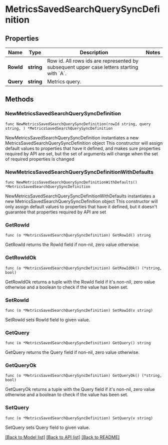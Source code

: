# MetricsSavedSearchQuerySyncDefinition

## Properties

Name | Type | Description | Notes
------------ | ------------- | ------------- | -------------
**RowId** | **string** | Row id. All rows ids are represented by subsequent upper case letters starting with &#x60;A&#x60;. | 
**Query** | **string** | Metrics query. | 

## Methods

### NewMetricsSavedSearchQuerySyncDefinition

`func NewMetricsSavedSearchQuerySyncDefinition(rowId string, query string, ) *MetricsSavedSearchQuerySyncDefinition`

NewMetricsSavedSearchQuerySyncDefinition instantiates a new MetricsSavedSearchQuerySyncDefinition object
This constructor will assign default values to properties that have it defined,
and makes sure properties required by API are set, but the set of arguments
will change when the set of required properties is changed

### NewMetricsSavedSearchQuerySyncDefinitionWithDefaults

`func NewMetricsSavedSearchQuerySyncDefinitionWithDefaults() *MetricsSavedSearchQuerySyncDefinition`

NewMetricsSavedSearchQuerySyncDefinitionWithDefaults instantiates a new MetricsSavedSearchQuerySyncDefinition object
This constructor will only assign default values to properties that have it defined,
but it doesn't guarantee that properties required by API are set

### GetRowId

`func (o *MetricsSavedSearchQuerySyncDefinition) GetRowId() string`

GetRowId returns the RowId field if non-nil, zero value otherwise.

### GetRowIdOk

`func (o *MetricsSavedSearchQuerySyncDefinition) GetRowIdOk() (*string, bool)`

GetRowIdOk returns a tuple with the RowId field if it's non-nil, zero value otherwise
and a boolean to check if the value has been set.

### SetRowId

`func (o *MetricsSavedSearchQuerySyncDefinition) SetRowId(v string)`

SetRowId sets RowId field to given value.


### GetQuery

`func (o *MetricsSavedSearchQuerySyncDefinition) GetQuery() string`

GetQuery returns the Query field if non-nil, zero value otherwise.

### GetQueryOk

`func (o *MetricsSavedSearchQuerySyncDefinition) GetQueryOk() (*string, bool)`

GetQueryOk returns a tuple with the Query field if it's non-nil, zero value otherwise
and a boolean to check if the value has been set.

### SetQuery

`func (o *MetricsSavedSearchQuerySyncDefinition) SetQuery(v string)`

SetQuery sets Query field to given value.



[[Back to Model list]](../README.md#documentation-for-models) [[Back to API list]](../README.md#documentation-for-api-endpoints) [[Back to README]](../README.md)


